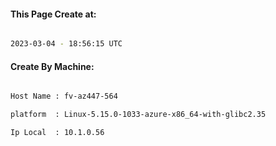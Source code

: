 
   
#### This Page Create at:

```bash

2023-03-04 - 18:56:15 UTC

```

#### Create By Machine:

```bash

Host Name : fv-az447-564

platform  : Linux-5.15.0-1033-azure-x86_64-with-glibc2.35

Ip Local  : 10.1.0.56

```

